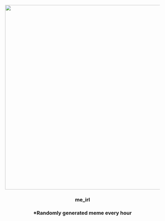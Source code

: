 <p align="center">
        <img src="https://i.redd.it/lyhx8pr7h2291.jpg" width="600" height="600">
        </p>
        <h3 align="center">me_irl</h3>
        <h3 align="center">*Randomly generated meme every hour</h3>
    